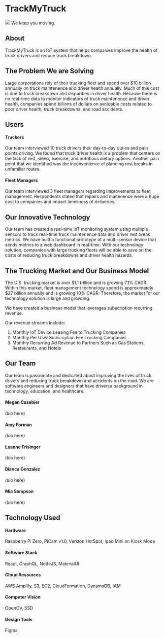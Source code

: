 # TrackMyTruck

<img src="https://upload.wikimedia.org/wikipedia/commons/2/2d/Toll_information_medium_truck_icon.svg">
We keep you moving.

## About 

TrackMyTruck is an IoT system that helps companies improve the health of truck drivers and reduce truck breakdown.

## The Problem We are Solving

Large corporations rely of their trucking fleet and spend over $10 billion annually on truck maintenence and driver health annually. Much of this cost is due to truck breakdown and disparities in driver health.  Because there is no real-time data to monitor indicators of truck maintenence and driver health, companies spend billions of dollars on avoidable costs related to poor driver health, truck breakdowns, and road accidents.  

## Users

#### Truckers

Our team interviewed 10 truck drivers their day-to-day duties and pain points driving. We found that truck driver health is a problem that centers on the lack of rest, sleep, exercise, and nutritious dietary options. Another pain point that we identified was the inconvenience of planning rest breaks in unfamiliar routes. 

#### Fleet Managers

Our team interviewed 3 fleet managers regarding improvements to fleet management. Respondents stated that repairs and maitenence were a huge cost to companies and impact timeliness of deliveries. 

## Our Innovative Technology

Our team has created a real-time IoT monitoring system using multiple sensors to track real-time truck maintenence data and driver rest break metrics. We have built a functional prototype of a multi-sensor device that sends metrics to a web dashboard in real-time. With our technology solution, companies with large trucking fleets will be able to save on the costs of reducing truck breakdowns and driver health hazards.

## The Trucking Market and Our Business Model

The U.S. trucking market is over $1.1 trillion and is growing 7.1% CAGR.
Within this market, fleet management technology spend is approximately $27 billion annually and is growing 10% CAGR.
Therefore, the market for our technology solution is large and growting.

We have created a business model that leverages subscription recurring revenue.

Our revenue streams include:

1) Monthly IoT Device Leasing Fee to Trucking Companies
2) Monthly Per User Subscription Fee Trucking Companies
3) Monthly Recurring Ad Revenue to Partners Such as Gas Stations, Restaurants, and Hotels

## Our Team

Our team is passionate and dedicated about improving the lives of truck drivers and reducing truck breakdown and accidents on the road. We are software engineers and designers that have driverse background in technology, education, and healthcare.

#### Megan Casebier
(bio here)

#### Amy Forman
(bio here)

#### Leanne Frisinger
(bio here)

#### Bianca Gonzalez
(bio here)

#### Mia Sampson
(bio here)

## Technology Used

#### Hardware
Raspberry Pi Zero, PiCam v1.0, Verizon HotSpot, Ipad Mini on Kiosk Mode

#### Software Stack
React, GraphQL, NodeJS, MaterialUI

#### Cloud Resources
AWS Amplify, S3, EC2, CloudFormation, DynamoDB, IAM

#### Computer Vision 
OpenCV, SSD

#### Design Tools
Figma


